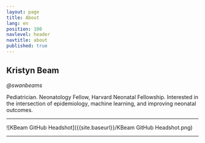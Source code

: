 ```yaml
---
layout: page
title: About
lang: en
position: 100
navlevel: header
navtitle: about
published: true
---
```


## Kristyn Beam
*@swanbeams*

Pediatrician.
Neonatology Fellow, Harvard Neonatal Fellowship.
Interested in the intersection of epidemiology, machine learning, and improving neonatal outcomes.

__________

![KBeam GitHub Headshot]({{site.baseurl}}/KBeam GitHub Headshot.png)

________
